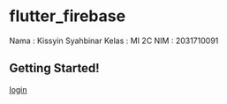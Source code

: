 # flutter_firebase
Nama    : Kissyin Syahbinar
Kelas   : MI 2C
NIM     : 2031710091 
## Getting Started!






[login](https://user-images.githubusercontent.com/100296522/172876399-6b64e3f9-9436-4500-9981-57d0b5820157.jpeg)
